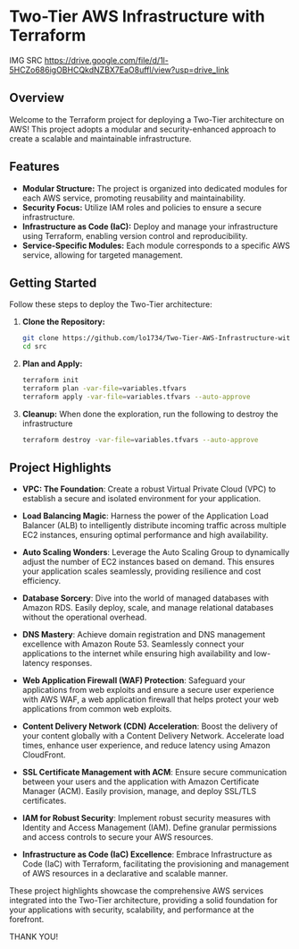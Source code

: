 # Two-Tier AWS Infrastructure with Terraform
IMG SRC https://drive.google.com/file/d/1l-5HCZo686igOBHCQkdNZBX7EaO8uffl/view?usp=drive_link

## Overview

Welcome to the Terraform project for deploying a Two-Tier architecture on AWS! This project adopts a modular and security-enhanced approach to create a scalable and maintainable infrastructure.

## Features

- **Modular Structure:** The project is organized into dedicated modules for each AWS service, promoting reusability and maintainability.
- **Security Focus:** Utilize IAM roles and policies to ensure a secure infrastructure.
- **Infrastructure as Code (IaC):** Deploy and manage your infrastructure using Terraform, enabling version control and reproducibility.
- **Service-Specific Modules:** Each module corresponds to a specific AWS service, allowing for targeted management.

## Getting Started

Follow these steps to deploy the Two-Tier architecture:

1. **Clone the Repository:**

   ```bash
   git clone https://github.com/lo1734/Two-Tier-AWS-Infrastructure-with-Terraform.git
   cd src
   ```

2. **Plan and Apply:**

    ```bash
    terraform init
    terraform plan -var-file=variables.tfvars
    terraform apply -var-file=variables.tfvars --auto-approve
    ```

3. **Cleanup:**
When done the exploration, run the following to destroy the infrastructure

    ```bash
    terraform destroy -var-file=variables.tfvars --auto-approve
    ```

## Project Highlights

- **VPC: The Foundation**: Create a robust Virtual Private Cloud (VPC) to establish a secure and isolated environment for your application.

- **Load Balancing Magic**: Harness the power of the Application Load Balancer (ALB) to intelligently distribute incoming traffic across multiple EC2 instances, ensuring optimal performance and high availability.

- **Auto Scaling Wonders**: Leverage the Auto Scaling Group to dynamically adjust the number of EC2 instances based on demand. This ensures your application scales seamlessly, providing resilience and cost efficiency.

- **Database Sorcery**: Dive into the world of managed databases with Amazon RDS. Easily deploy, scale, and manage relational databases without the operational overhead.

- **DNS Mastery**: Achieve domain registration and DNS management excellence with Amazon Route 53. Seamlessly connect your applications to the internet while ensuring high availability and low-latency responses.

- **Web Application Firewall (WAF) Protection**: Safeguard your applications from web exploits and ensure a secure user experience with AWS WAF, a web application firewall that helps protect your web applications from common web exploits.

- **Content Delivery Network (CDN) Acceleration**: Boost the delivery of your content globally with a Content Delivery Network. Accelerate load times, enhance user experience, and reduce latency using Amazon CloudFront.

- **SSL Certificate Management with ACM**: Ensure secure communication between your users and the application with Amazon Certificate Manager (ACM). Easily provision, manage, and deploy SSL/TLS certificates.

- **IAM for Robust Security**: Implement robust security measures with Identity and Access Management (IAM). Define granular permissions and access controls to secure your AWS resources.

- **Infrastructure as Code (IaC) Excellence**: Embrace Infrastructure as Code (IaC) with Terraform, facilitating the provisioning and management of AWS resources in a declarative and scalable manner.

These project highlights showcase the comprehensive AWS services integrated into the Two-Tier architecture, providing a solid foundation for your applications with security, scalability, and performance at the forefront.

THANK YOU!
